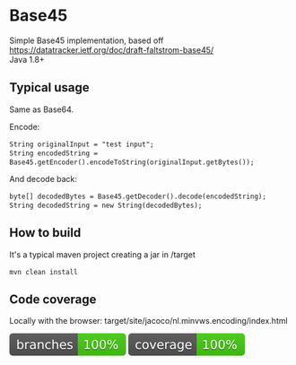 # Base45
Simple Base45 implementation, based off https://datatracker.ietf.org/doc/draft-faltstrom-base45/ \
Java 1.8+

## Typical usage
Same as Base64.

Encode:
```
String originalInput = "test input";
String encodedString = Base45.getEncoder().encodeToString(originalInput.getBytes());
```

And decode back:
```
byte[] decodedBytes = Base45.getDecoder().decode(encodedString);
String decodedString = new String(decodedBytes);
```

## How to build
It's a typical maven project creating a jar in /target
```
mvn clean install
```

## Code coverage
Locally with the browser:
target/site/jacoco/nl.minvws.encoding/index.html

![branches](.github/badges/branches.svg) ![branches](.github/badges/jacoco.svg)

